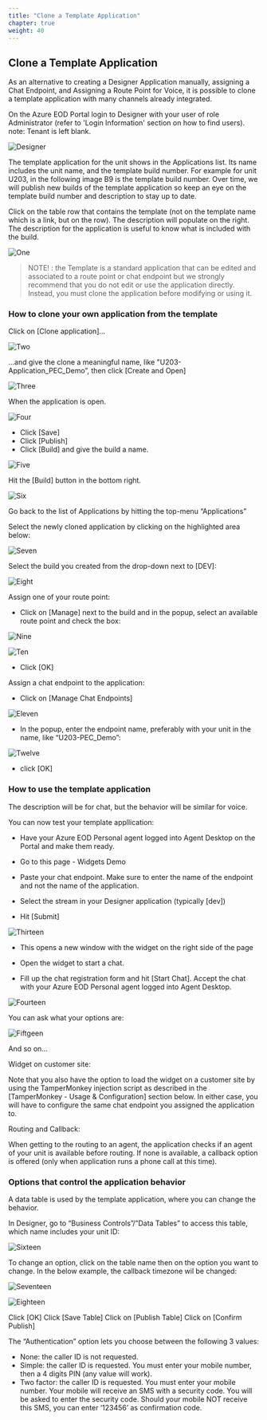 ```yaml
---
title: "Clone a Template Application"
chapter: true
weight: 40
---
```


## Clone a Template Application

As an alternative to creating a Designer Application manually, assigning a Chat Endpoint, and Assigning a Route Point for Voice, it is possible to clone a template application with many channels already integrated.

On the Azure EOD Portal login to Designer with your user of role Administrator (refer to 'Login Information' section on how to find users). 
note: Tenant is left blank.

![Designer](/images/file_1622754045059_azureDesignerTile.png)

The template application for the unit shows in the Applications list. Its name includes the unit name, and the template build number. For example for unit U203, in the following image B9 is the template build number. Over time, we will publish new builds of the template application so keep an eye on the template build number and description to stay up to date.

Click on the table row that contains the template (not on the template name which is a link, but on the row). The description will populate on the right. The description for the application is useful to know what is included with the build.

![One](/images/eodTemplateApplications.png)

> NOTE! : the Template is a standard application that can be edited and associated to a route point or chat endpoint but we strongly recommend that you do not edit or use the application directly. Instead, you must clone the application before modifying or using it.
 

### How to clone your own application from the template
Click on [Clone application]...

![Two](/images/eodTemplateCloneApp.png)

...and give the clone a meaningful name, like "U203-Application_PEC_Demo”, then click [Create and Open]

![Three](/images/eodTemplateCloneName.png)

When the application is open.

![Four](/images/eodTemplateSavePubBuild.png)
- Click [Save]
- Click [Publish]
- Click [Build] and give the build a name.

![Five](/images/eodTemplateCreateBuild.png)

Hit the [Build] button in the bottom right.

![Six](/images/eodTemplateBuildBtn.png)

Go back to the list of Applications by hitting the top-menu “Applications”

Select the newly cloned application by clicking on the highlighted area below:

![Seven](/images/eodTemplateSelectClone.png)

Select the build you created from the drop-down next to [DEV]:

![Eight](/images/eodTemplateDevBuild.png)

Assign one of your route point:

- Click on [Manage] next to the build and in the popup, select an available route point and check the box:

![Nine](/images/eodTemplateManage.png)

![Ten](/images/eodTemplateRoutePoint.png)


- Click [OK]

Assign a chat endpoint to the application:

- Click on [Manage Chat Endpoints]

![Eleven](/images/eodTemplateManageEndpoint.png)


- In the popup, enter the endpoint name, preferably with your unit in the name, like “U203-PEC_Demo”: 

![Twelve](/images/eodTemplateAssignEndpoint.png)


- click [OK]

### How to use the template application
The description will be for chat, but the behavior will be similar for voice.

You can now test your template appllication:

- Have your Azure EOD Personal agent logged into Agent Desktop on the Portal and make them ready.

- Go to this page - Widgets Demo 

- Paste your chat endpoint. Make sure to enter the name of the endpoint and not the name of the application.

- Select the stream in your Designer application (typically [dev])

- Hit [Submit]

![Thirteen](/images/file_1623269540913_azureChatTesting.png)


- This opens a new window with the widget on the right side of the page

- Open the widget to start a chat.

- Fill up the chat registration form and hit [Start Chat]. 
 Accept the chat with your Azure EOD Personal agent logged into Agent Desktop. 

![Fourteen](/images/eodTemplateChatExample.png)

You can ask what your options are:

![Fiftgeen](/images/eodTemplateChatOptions.png)

And so on…

Widget on customer site:

Note that you also have the option to load the widget on a customer site by using the TamperMonkey injection script as described in the [TamperMonkey - Usage & Configuration] section below. In either case, you will have to configure the same chat endpoint you assigned the application to.

Routing and Callback:

When getting to the routing to an agent, the application checks if an agent of your unit is available before routing.
If none is available, a callback option is offered (only when application runs a phone call at this time).
 

### Options that control the application behavior
A data table is used by the template application, where you can change the behavior.

In Designer, go to “Business Controls”/”Data Tables” to access this table, which name includes your unit ID:

![Sixteen](/images/eodTemplateDataTables.png)


To change an option, click on the table name then on the option you want to change. In the below example, the callback timezone wil be changed:

![Seventeen](/images/eodTemplateChangeOption.png)

![Eighteen](/images/eodTemplateTimezone.png)




Click [OK]
Click [Save Table]
Click on [Publish Table]
Click on [Confirm Publish]

The “Authentication” option lets you choose between the following 3 values:

- None: the caller ID is not requested.
- Simple: the caller ID is requested. You must enter your mobile number, then a 4 digits PIN (any value will work).
- Two factor: the caller ID is requested. You must enter your mobile number.
              Your mobile will receive an SMS with a security code.
              You will be asked to enter the security code. 
              Should your mobile NOT receive this SMS, you can enter ‘123456’ as confirmation code.

